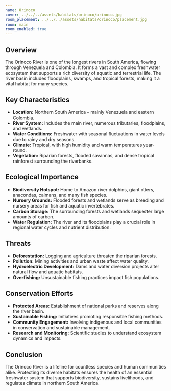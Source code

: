 ```yaml
---
name: Orinoco
cover: ../../../assets/habitats/orinoco/orinoco.jpg
room_placement: ../../../assets/habitats/orinoco/placement.jpg
room: main
room_enabled: true
---
```

## Overview
The Orinoco River is one of the longest rivers in South America, flowing through Venezuela and Colombia. It forms a vast and complex freshwater ecosystem that supports a rich diversity of aquatic and terrestrial life. The river basin includes floodplains, swamps, and tropical forests, making it a vital habitat for many species.

## Key Characteristics
- **Location:** Northern South America – mainly Venezuela and eastern Colombia.
- **River System:** Includes the main river, numerous tributaries, floodplains, and wetlands.
- **Water Conditions:** Freshwater with seasonal fluctuations in water levels due to rainy and dry seasons.
- **Climate:** Tropical, with high humidity and warm temperatures year-round.
- **Vegetation:** Riparian forests, flooded savannas, and dense tropical rainforest surrounding the riverbanks.

## Ecological Importance
- **Biodiversity Hotspot:** Home to Amazon river dolphins, giant otters, anacondas, caimans, and many fish species.
- **Nursery Grounds:** Flooded forests and wetlands serve as breeding and nursery areas for fish and aquatic invertebrates.
- **Carbon Storage:** The surrounding forests and wetlands sequester large amounts of carbon.
- **Water Regulation:** The river and its floodplains play a crucial role in regional water cycles and nutrient distribution.

## Threats
- **Deforestation:** Logging and agriculture threaten the riparian forests.
- **Pollution:** Mining activities and urban waste affect water quality.
- **Hydroelectric Development:** Dams and water diversion projects alter natural flow and aquatic habitats.
- **Overfishing:** Unsustainable fishing practices impact fish populations.

## Conservation Efforts
- **Protected Areas:** Establishment of national parks and reserves along the river basin.
- **Sustainable Fishing:** Initiatives promoting responsible fishing methods.
- **Community Engagement:** Involving indigenous and local communities in conservation and sustainable management.
- **Research and Monitoring:** Scientific studies to understand ecosystem dynamics and impacts.

## Conclusion
The Orinoco River is a lifeline for countless species and human communities alike. Protecting its diverse habitats ensures the health of an essential freshwater system that supports biodiversity, sustains livelihoods, and regulates climate in northern South America.
